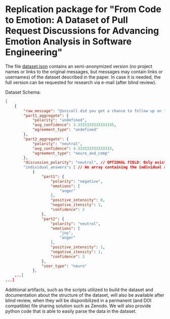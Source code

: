 # Replication package for "From Code to Emotion: A Dataset of Pull Request Discussions for Advancing Emotion Analysis in Software Engineering"

The file [dataset.json](dataset.json) contains an semi-anonymized version (no project names or links to the original messages, but messages may contain links or usernames) of the dataset described in the paper. In case it is needed, the full version can be requested for research via e-mail (after blind review). 

Dataset Schema:

```json
[
    {
        "raw_message": "@snicoll did you get a chance to follow up on the issue? If not, I can take a look in the next 24hrs.",
        "part1_aggregate": {
            "polarity": "undefined",
            "avg_confidence": 3.3333333333333335,
            "agreement_type": "undefined"
        },
        "part2_aggregate": {
            "polarity": "neutral",
            "avg_confidence": 4.333333333333333,
            "agreement_type": "neuro_and_comp"
        },
        "discussion_polarity": "neutral", // OPTIONAL FIELD: Only exists if this was a case of total disagreement between evaluators. This field contains the polarity decided after they discussed the message.
        "individual_answers": [ // An array containing the individual response from each evaluator.
            {
                "part1": {
                    "polarity": "negative",
                    "emotions": [
                        "anger"
                    ],
                    "positive_intensity": 0,
                    "negative_itensity": 1,
                    "confidence": 2
                },
                "part2": {
                    "polarity": "neutral",
                    "emotions": [
                        "joy",
                        "anger"
                    ],
                    "positive_intensity": 1,
                    "negative_itensity": 1,
                    "confidence": 3
                },
                "user_type": "neuro"
            },
    ...]
...]
```

Additional artifacts, such as the scripts utilized to build the dataset and documentation about the structure of the dataset, will also be available after blind review, when they will be disponibilized in a permanent (and DOI compatible) file sharing solution such as Zenodo. We will also provide python code that is able to easily parse the data in the dataset.
